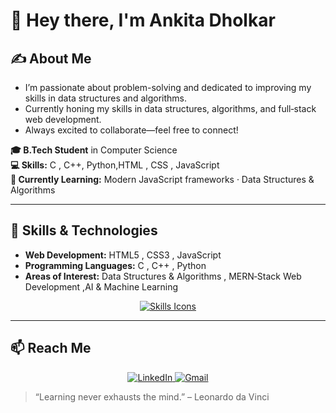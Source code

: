 # 👋 Hey there, I'm **Ankita Dholkar**

## ✍️ About Me
- I’m passionate about problem-solving and dedicated to improving my skills in data structures and algorithms.
- Currently honing my skills in data structures, algorithms, and full‑stack web development.
- Always excited to collaborate—feel free to connect!

**🎓 B.Tech Student** in Computer Science  
**💻 Skills:** C , C++, Python,HTML , CSS , JavaScript   
**🌱 Currently Learning:** Modern JavaScript frameworks · Data Structures & Algorithms  

---

## 🔧 Skills & Technologies
- **Web Development:** HTML5 , CSS3 , JavaScript  
- **Programming Languages:** C , C++ , Python  
- **Areas of Interest:** Data Structures & Algorithms , MERN‑Stack Web Development ,AI & Machine Learning 

<p align="center">
  <a href="https://skillicons.dev">
    <img src="https://skillicons.dev/icons?i=html,css,js,python,c,cpp" alt="Skills Icons" />
  </a>
</p>

---

## 📫 Reach Me

<p align="center">
  <a href="https://www.linkedin.com/in/ankita-dholkar-421a4b29a" target="_blank" rel="noopener noreferrer">
    <img src="https://img.shields.io/badge/LinkedIn-0077B5?style=for-the-badge&logo=linkedin&logoColor=white" alt="LinkedIn"/>
  </a>
  <a href="mailto:dholkarankita@gmail.com">
    <img src="https://img.shields.io/badge/Gmail-D14836?style=for-the-badge&logo=gmail&logoColor=white" alt="Gmail"/>
  </a>
</p>


> “Learning never exhausts the mind.” – Leonardo da Vinci
